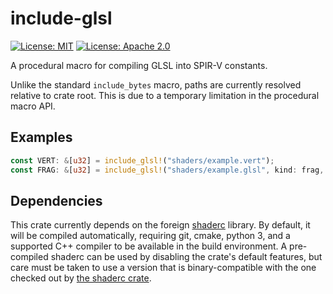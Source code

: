 # include-glsl

[![License: MIT](https://img.shields.io/badge/License-MIT-blue.svg)](LICENSE-MIT)
[![License: Apache 2.0](https://img.shields.io/badge/License-Apache%202.0-blue.svg)](LICENSE-APACHE)

A procedural macro for compiling GLSL into SPIR-V constants.

Unlike the standard `include_bytes` macro, paths are currently
resolved relative to crate root. This is due to a temporary limitation
in the procedural macro API.

## Examples

```rust
const VERT: &[u32] = include_glsl!("shaders/example.vert");
const FRAG: &[u32] = include_glsl!("shaders/example.glsl", kind: frag, debug);
```

## Dependencies

This crate currently depends on the foreign
[shaderc](https://github.com/google/shaderc/) library. By default, it
will be compiled automatically, requiring git, cmake, python 3, and a
supported C++ compiler to be available in the build environment. A
pre-compiled shaderc can be used by disabling the crate's default
features, but care must be taken to use a version that is
binary-compatible with the one checked out by [the shaderc
crate](https://github.com/google/shaderc-rs).
